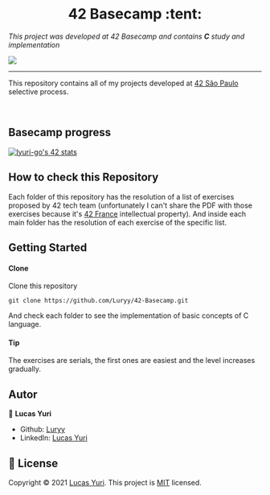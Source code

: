 <h1 align="center"> 42 Basecamp :tent: </h1>

_This project was developed at 42 Basecamp and contains **C** study and implementation_

<img aling="center" src="https://user-images.githubusercontent.com/59494158/117499462-a6c3e580-af51-11eb-83ed-4ae2794fe697.png" />

---

This repository contains all of my projects developed at [42 São Paulo](https://www.42sp.org.br/) selective process.

<br/>

## Basecamp progress

[![lyuri-go's 42 stats](https://badge42.vercel.app/api/v2/cl5785ik5006909me9fa0vqww/stats?cursusId=36&coalitionId=piscine)](https://github.com/JaeSeoKim/badge42)

## How to check this Repository

Each folder of this repository has the resolution of a list of exercises proposed by 42 tech team (unfortunately I can't share the PDF with those exercises because it's [42 France](https://www.42.fr/en/) intellectual property).
And inside each main folder has the resolution of each exercise of the specific list.

## Getting Started

#### Clone

Clone this repository

```
git clone https://github.com/Luryy/42-Basecamp.git
```

And check each folder to see the implementation of basic concepts of C language.

#### Tip

The exercises are serials, the first ones are easiest and the level increases gradually.

## Autor

👤 **Lucas Yuri**

- Github: [Luryy](https://github.com/luryy)
- LinkedIn: [Lucas Yuri](https://linkedin.com/in/lucas-yuri)

## 📝 License

Copyright © 2021 [Lucas Yuri](https://github.com/luryy).
This project is [MIT](LICENSE) licensed.
